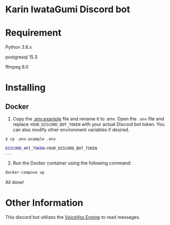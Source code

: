 # Karin IwataGumi Discord bot

# Requirement
Python 3.8.x

postgresql 15.3

ffmpeg 6.0

# Installing

## Docker
1. Copy the [.env.example](.env.example) file and rename it to .env. Open the `.env` file and replace `YOUR_DISCORD_BOT_TOKEN` with your actual Discord bot token. You can also modify other environment variables if desired.
```bash
$ cp .env.example .env
```
```bash
DISCORD_API_TOKEN=YOUR_DISCORD_BOT_TOKEN
...
```

2. Run the Docker container using the following command:
```bash
docker-compose up
```

All done!

# Other Information
This discord bot utilizes the [VoiceVox Engine](https://github.com/VOICEVOX/voicevox_engine) to read messages.
